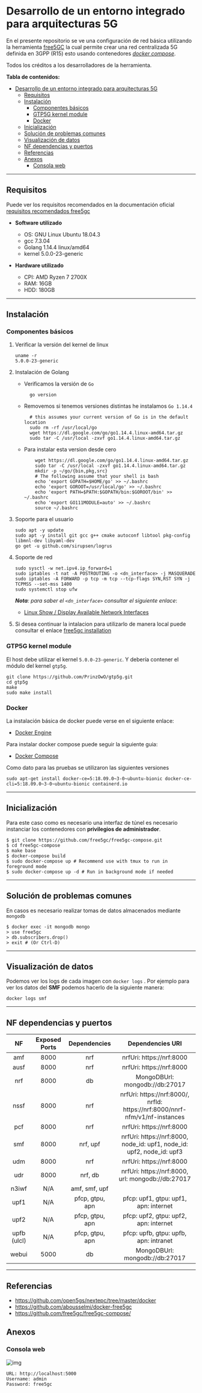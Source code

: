# Desarrollo de un entorno integrado para arquitecturas 5G
 
En el presente repositorio se ve una configuración de red básica utilizando la herramienta [free5GC](https://www.free5gc.org) la cual permite crear una red centralizada 5G definida en 3GPP (R15) esto usando contenedores [_docker compose_](https://docs.docker.com/compose/).
 
Todos los créditos a los desarrolladores de la herramienta.
 
 
**Tabla de contenidos:**
 
- [Desarrollo de un entorno integrado para arquitecturas 5G](#desarrollo-de-un-entorno-integrado-para-arquitecturas-5g)
  - [Requisitos](#requisitos)
  - [Instalación](#instalación)
    - [Componentes básicos](#componentes-básicos)
    - [GTP5G kernel module](#gtp5g-kernel-module)
    - [Docker](#docker)
  - [Inicialización](#inicialización)
  - [Solución de problemas comunes](#solución-de-problemas-comunes)
  - [Visualización  de datos](#visualización--de-datos)
  - [NF dependencias y puertos](#nf-dependencias-y-puertos)
  - [Referencias](#referencias)
  - [Anexos](#anexos)
    - [Consola web](#consola-web)
 
 
***
 
## Requisitos
 
Puede ver los requisitos recomendados en la documentación oficial
[requisitos recomendados free5gc](https://github.com/free5gc/free5gc/wiki/Environment)
 
- **Software utilizado**
  - OS: GNU Linux Ubuntu 18.04.3
  - gcc 7.3.04
  - Golang 1.14.4 linux/amd64
  - kernel 5.0.0-23-generic
  
- **Hardware utilizado**
  - CPI: AMD Ryzen 7 2700X
  - RAM: 16GB
  - HDD: 180GB
  
***
 
## Instalación
 
### Componentes básicos
 
1. Verificar la versión del kernel de linux 
 
    ```
    uname -r
    5.0.0-23-generic
    ```
2. Instalación de Golang
    - Verificamos la versión de `Go`
      ```
        go version
      ```
    - Removemos si tenemos versiones distintas he instalamos `Go 1.14.4` 
      ```
        # this assumes your current version of Go is in the default location
        sudo rm -rf /usr/local/go
        wget https://dl.google.com/go/go1.14.4.linux-amd64.tar.gz
        sudo tar -C /usr/local -zxvf go1.14.4.linux-amd64.tar.gz
      ``` 
    - Para instalar esta version desde cero
        ```
            wget https://dl.google.com/go/go1.14.4.linux-amd64.tar.gz
            sudo tar -C /usr/local -zxvf go1.14.4.linux-amd64.tar.gz
            mkdir -p ~/go/{bin,pkg,src}
            # The following assume that your shell is bash
            echo 'export GOPATH=$HOME/go' >> ~/.bashrc
            echo 'export GOROOT=/usr/local/go' >> ~/.bashrc
            echo 'export PATH=$PATH:$GOPATH/bin:$GOROOT/bin' >> ~/.bashrc
            echo 'export GO111MODULE=auto' >> ~/.bashrc
            source ~/.bashrc
        ```
3. Soporte para el usuario
    ```
    sudo apt -y update
    sudo apt -y install git gcc g++ cmake autoconf libtool pkg-config libmnl-dev libyaml-dev
    go get -u github.com/sirupsen/logrus
 
    ```   
4. Soporte de red
    ```
    sudo sysctl -w net.ipv4.ip_forward=1
    sudo iptables -t nat -A POSTROUTING -o <dn_interface> -j MASQUERADE
    sudo iptables -A FORWARD -p tcp -m tcp --tcp-flags SYN,RST SYN -j TCPMSS --set-mss 1400
    sudo systemctl stop ufw
    ```
    _**Nota**: para saber el `<dn_interface>` consultar el siguiente enlace_:
    - [Linux Show / Display Available Network Interfaces](https://www.cyberciti.biz/faq/linux-list-network-interfaces-names-command/)
  
5.  Si desea continuar la intalacion para utilizarlo de manera local puede consultar el enlace [free5gc installation](https://github.com/free5gc/free5gc/wiki/Installation)
 
### GTP5G kernel module
El host debe utilizar el kernel `5.0.0-23-generic`. Y debería contener el módulo del kernel `gtp5g`.
```
git clone https://github.com/PrinzOwO/gtp5g.git
cd gtp5g
make
sudo make install
```
 
### Docker 
 
La instalación básica de docker puede verse en el siguiente enlace:
- [Docker Engine](https://docs.docker.com/engine/install/)
 
Para instalar docker compose puede seguir la siguiente guia:
 
- [Docker Compose](https://docs.docker.com/compose/install/)
 
Como dato para las pruebas se utilizaron las siguientes versiones
```
sudo apt-get install docker-ce=5:18.09.0~3-0~ubuntu-bionic docker-ce-cli=5:18.09.0~3-0~ubuntu-bionic containerd.io
```
 
***
## Inicialización
 
Para este caso como es necesario una interfaz de túnel es necesario instanciar los contenedores con **privilegios de administrador**.
```
$ git clone https://github.com/free5gc/free5gc-compose.git
$ cd free5gc-compose
$ make base
$ docker-compose build
$ sudo docker-compose up # Recommend use with tmux to run in foreground mode
$ sudo docker-compose up -d # Run in background mode if needed
```
***
## Solución de problemas comunes
 
En casos es necesario realizar tomas de datos almacenados mediante `mongodb`
 
```
$ docker exec -it mongodb mongo
> use free5gc
> db.subscribers.drop()
> exit # (Or Ctrl-D)
```
***
## Visualización  de datos
Podemos ver los logs de cada imagen con  `docker logs` . Por ejemplo para ver los datos del **SMF** podemos hacerlo de la siguiente manera:
 
```
docker logs smf
```
***
 
## NF dependencias y puertos
 
| NF | Exposed Ports | Dependencies | Dependencies URI |
|:-:|:-:|:-:|:-:|
| amf | 8000 | nrf | nrfUri: https://nrf:8000 |
| ausf | 8000 | nrf | nrfUri: https://nrf:8000 |
| nrf | 8000 | db | MongoDBUrl: mongodb://db:27017 |
| nssf | 8000 | nrf | nrfUri: https://nrf:8000/,<br/>nrfId: https://nrf:8000/nnrf-nfm/v1/nf-instances |
| pcf | 8000 | nrf | nrfUri: https://nrf:8000 |
| smf | 8000 | nrf, upf | nrfUri: https://nrf:8000,<br/>node_id: upf1, node_id: upf2, node_id: upf3 |
| udm | 8000 | nrf | nrfUri: https://nrf:8000 |
| udr | 8000 | nrf, db | nrfUri: https://nrf:8000,<br/>url: mongodb://db:27017 |
| n3iwf | N/A | amf, smf, upf |  |
| upf1 | N/A | pfcp, gtpu, apn | pfcp: upf1, gtpu: upf1, apn: internet |
| upf2 | N/A | pfcp, gtpu, apn | pfcp: upf2, gtpu: upf2, apn: internet |
| upfb (ulcl) | N/A | pfcp, gtpu, apn | pfcp: upfb, gtpu: upfb, apn: intranet |
| webui | 5000 | db | MongoDBUrl: mongodb://db:27017  |
***
## Referencias
- https://github.com/open5gs/nextepc/tree/master/docker
- https://github.com/abousselmi/docker-free5gc
- https://github.com/free5gc/free5gc-compose/
 
 
## Anexos
 
### Consola web
 
 
![img](/images/webconsole.jpg)
 
```
URL: http://localhost:5000
Username: admin
Password: free5gc
```
 
 
 
